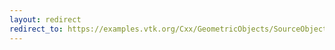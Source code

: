 ```yaml
---
layout: redirect
redirect_to: https://examples.vtk.org/Cxx/GeometricObjects/SourceObjectsDemo/
---
```

